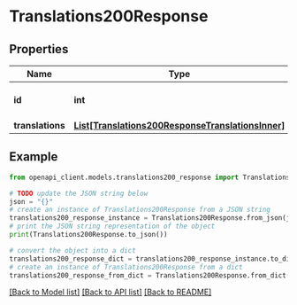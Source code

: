 # Translations200Response


## Properties

Name | Type | Description | Notes
------------ | ------------- | ------------- | -------------
**id** | **int** |  | [optional] [default to 0]
**translations** | [**List[Translations200ResponseTranslationsInner]**](Translations200ResponseTranslationsInner.md) |  | [optional] 

## Example

```python
from openapi_client.models.translations200_response import Translations200Response

# TODO update the JSON string below
json = "{}"
# create an instance of Translations200Response from a JSON string
translations200_response_instance = Translations200Response.from_json(json)
# print the JSON string representation of the object
print(Translations200Response.to_json())

# convert the object into a dict
translations200_response_dict = translations200_response_instance.to_dict()
# create an instance of Translations200Response from a dict
translations200_response_from_dict = Translations200Response.from_dict(translations200_response_dict)
```
[[Back to Model list]](../README.md#documentation-for-models) [[Back to API list]](../README.md#documentation-for-api-endpoints) [[Back to README]](../README.md)


